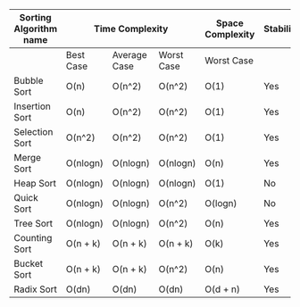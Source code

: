 <table>
    <thead>
        <tr>
            <th>Sorting Algorithm name</th>
            <th colspan=3>Time Complexity</th>
            <th>Space Complexity</th>
            <th>Stability?</th>
            <th>Sorting Class Type</th>
        </tr>
    </thead>
    <tbody>
        <tr>
            <td></td>
            <td>Best Case</td>
            <td>Average Case</td>
            <td>Worst Case</td>
            <td>Worst Case</td>
            <td></td>
            <td></td>
        </tr>
        <tr>
            <td>Bubble Sort</td>
            <td>O(n)</td>
            <td>O(n^2)</td>
            <td>O(n^2)</td>
            <td>O(1)</td>
            <td>Yes</td>
            <td>Comparison</td>
        </tr>
        <tr>
            <td>Insertion Sort</td>
            <td>O(n)</td>
            <td>O(n^2)</td>
            <td>O(n^2)</td>
            <td>O(1)</td>
            <td>Yes</td>
            <td>Comparison</td>
        </tr>
        <tr>
            <td>Selection Sort</td>
            <td>O(n^2)</td>
            <td>O(n^2)</td>
            <td>O(n^2)</td>
            <td>O(1)</td>
            <td>Yes</td>
            <td>Comparison</td>
        </tr>
        <tr>
            <td>Merge Sort</td>
            <td>O(nlogn)</td>
            <td>O(nlogn)</td>
            <td>O(nlogn)</td>
            <td>O(n)</td>
            <td>Yes</td>
            <td>Comparison</td>
        </tr>
        <tr>
            <td>Heap Sort</td>
            <td>O(nlogn)</td>
            <td>O(nlogn)</td>
            <td>O(nlogn)</td>
            <td>O(1)</td>
            <td>No</td>
            <td>Comparison</td>
        </tr>
        <tr>
            <td>Quick Sort</td>
            <td>O(nlogn)</td>
            <td>O(nlogn)</td>
            <td>O(n^2)</td>
            <td>O(logn)</td>
            <td>No</td>
            <td>Comparison</td>
        </tr>
        <tr>
            <td>Tree Sort</td>
            <td>O(nlogn)</td>
            <td>O(nlogn)</td>
            <td>O(n^2)</td>
            <td>O(n)</td>
            <td>Yes</td>
            <td>Comparison</td>
        </tr>
        <tr>
            <td>Counting Sort</td>
            <td>O(n + k)</td>
            <td>O(n + k)</td>
            <td>O(n + k)</td>
            <td>O(k)</td>
            <td>Yes</td>
            <td>Linear</td>
        </tr>
        <tr>
            <td>Bucket Sort</td>
            <td>O(n + k)</td>
            <td>O(n + k)</td>
            <td>O(n^2)</td>
            <td>O(n)</td>
            <td>Yes</td>
            <td>Linear</td>
        </tr>
        <tr>
            <td>Radix Sort</td>
            <td>O(dn)</td>
            <td>O(dn)</td>
            <td>O(dn)</td>
            <td>O(d + n)</td>
            <td>Yes</td>
            <td>Linear</td>
        </tr>
    </tbody>
</table>